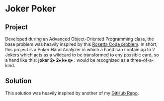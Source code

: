 # Joker Poker

## Project
Developed during an Advanced Object-Oriented Programming class, the base problem was heavily
inspired by this [Rosetta Code problem](https://rosettacode.org/wiki/Poker_hand_analyser). In short,
this project is a Poker Hand Analyzer in which a hand can contain up to 2 Jokers which acts as a
wildcard to be transformed to any possible card, so a hand like this: __joker  2♦  2♠  k♠  q♦__ : would
be recognized as a three-of-a-kind.

## Solution
This solution was heavily inspired by another of my [GitHub Repo](https://github.com/Woontopia/poker).
